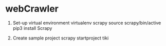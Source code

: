 # webCrawler

1. Set-up virtual environment
virtualenv scrapy
source scrapy/bin/active
pip3 install Scrapy

2. Create sample project
scrapy startproject tiki
